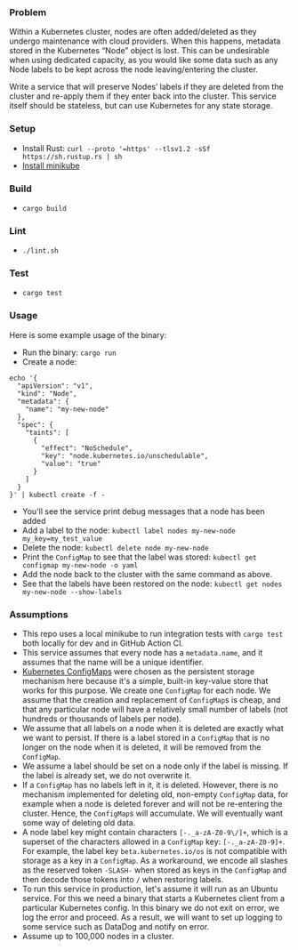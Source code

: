 ### Problem
Within a Kubernetes cluster, nodes are often added/deleted as they undergo maintenance with cloud providers. When this happens, metadata stored in the Kubernetes “Node” object is lost. This can be undesirable when using dedicated capacity, as you would like some data such as any Node labels to be kept across the node leaving/entering the cluster.

Write a service that will preserve Nodes’ labels if they are deleted from the cluster and re-apply them if they enter back into the cluster. This service itself should be stateless, but can use Kubernetes for any state storage.

### Setup
- Install Rust: `curl --proto '=https' --tlsv1.2 -sSf https://sh.rustup.rs | sh`
- [Install minikube](https://minikube.sigs.k8s.io/docs/start/)

### Build
- `cargo build`

### Lint
- `./lint.sh`

### Test
- `cargo test`

### Usage
Here is some example usage of the binary:
- Run the binary: `cargo run`
- Create a node: 
```
echo '{
  "apiVersion": "v1",
  "kind": "Node",
  "metadata": {
    "name": "my-new-node"
  },
  "spec": {
    "taints": [
      {
        "effect": "NoSchedule",
        "key": "node.kubernetes.io/unschedulable",
        "value": "true"
      }
    ]
  }
}' | kubectl create -f -
```
- You'll see the service print debug messages that a node has been added
- Add a label to the node: `kubectl label nodes my-new-node my_key=my_test_value`
- Delete the node: `kubectl delete node my-new-node`
- Print the `ConfigMap` to see that the label was stored: `kubectl get configmap my-new-node -o yaml`
- Add the node back to the cluster with the same command as above.
- See that the labels have been restored on the node: `kubectl get nodes my-new-node --show-labels`

### Assumptions
- This repo uses a local minikube to run integration tests with `cargo test` both locally for dev and in GitHub Action CI.
- This service assumes that every node has a `metadata.name`, and it assumes that the name will be a unique identifier.
- [Kubernetes ConfigMaps](https://kubernetes.io/docs/concepts/configuration/configmap/) were chosen as the persistent storage mechanism here because it's a simple, built-in key-value store that works for this purpose. We create one `ConfigMap` for each node. We assume that the creation and replacement of `ConfigMap`s is cheap, and that any particular node will have a relatively small number of labels (not hundreds or thousands of labels per node).
- We assume that all labels on a node when it is deleted are exactly what we want to persist. If there is a label stored in a `ConfigMap` that is no longer on the node when it is deleted, it will be removed from the `ConfigMap`.
- We assume a label should be set on a node only if the label is missing. If the label is already set, we do not overwrite it.
- If a `ConfigMap` has no labels left in it, it is deleted. However, there is no mechanism implemented for deleting old, non-empty `ConfigMap` data, for example when a node is deleted forever and will not be re-entering the cluster. Hence, the `ConfigMap`s will accumulate. We will eventually want some way of deleting old data.
- A node label key might contain characters `[-._a-zA-Z0-9\/]+`, which is a superset of the characters allowed in a `ConfigMap` key: `[-._a-zA-Z0-9]+`. For example, the label key `beta.kubernetes.io/os` is not compatible with storage as a key in a `ConfigMap`. As a workaround, we encode all slashes as the reserved token `-SLASH-` when stored as keys in the `ConfigMap` and then decode those tokens into `/` when restoring labels.
- To run this service in production, let's assume it will run as an Ubuntu service. For this we need a binary that starts a Kubernetes client from a particular Kubernetes config. In this binary we do not exit on error, we log the error and proceed. As a result, we will want to set up logging to some service such as DataDog and notify on error.
- Assume up to 100,000 nodes in a cluster.
